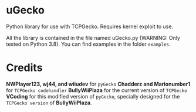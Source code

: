 # uGecko
Python library for use with TCPGecko. Requires kernel exploit to use.

All the library is contained in the file named uGecko.py (WARNING: Only tested on Python 3.8). You can find examples in the folder `examples`.

# Credits

**NWPlayer123, wj44, and wiiudev** for `pyGecko`
**Chadderz and Marionumber1** for `TCPGecko codehandler`
**BullyWiiPlaza** for the current version of `TCPGecko`
**VCoding** for this modified version of `pyGecko`, specially designed for the `TCPGecko version` of **BullyWiiPlaza**.
